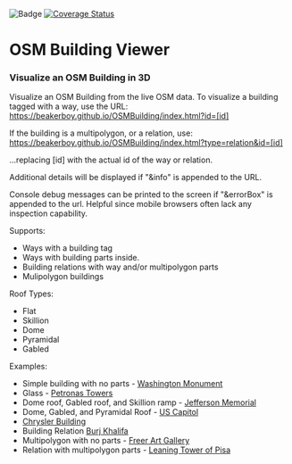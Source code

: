 ![Badge](https://github.com/Beakerboy/OSMBuilding/actions/workflows/main.yml/badge.svg)
[![Coverage Status](https://coveralls.io/repos/github/Beakerboy/OSMBuilding/badge.svg?branch=main)](https://coveralls.io/github/Beakerboy/OSMBuilding?branch=main)

OSM Building Viewer
=====================

### Visualize an OSM Building in 3D

Visualize an OSM Building from the live OSM data.
To visualize a building tagged with a way, use the URL:
https://beakerboy.github.io/OSMBuilding/index.html?id=[id]

If the building is a multipolygon, or a relation, use:
https://beakerboy.github.io/OSMBuilding/index.html?type=relation&id=[id]

...replacing [id] with the actual id of the way or relation.

Additional details will be displayed if "&info" is appended to the URL.

Console debug messages can be printed to the screen if "&errorBox" is appended to the url. Helpful since mobile browsers often lack any inspection capability.


Supports:
 * Ways with a building tag
 * Ways with building parts inside.
 * Building relations with way and/or multipolygon parts
 * Mulipolygon buildings

Roof Types:
 * Flat
 * Skillion
 * Dome
 * Pyramidal
 * Gabled

Examples:
 * Simple building with no parts - [Washington Monument](https://beakerboy.github.io/OSMBuilding/index.html?id=766761337)
 * Glass - [Petronas Towers](https://beakerboy.github.io/OSMBuilding/index.html?id=279944536)
 * Dome roof, Gabled roof, and Skillion ramp - [Jefferson Memorial](https://beakerboy.github.io/OSMBuilding/index.html?type=relation&id=3461570)
 * Dome, Gabled, and Pyramidal Roof - [US Capitol](https://beakerboy.github.io/OSMBuilding/index.html?type=relation&id=12286916)
 * [Chrysler Building](https://beakerboy.github.io/OSMBuilding/index.html?id=42500770)
 * Building Relation [Burj Khalifa](https://beakerboy.github.io/OSMBuilding/index.html?type=relation&id=7584462)
 * Multipolygon with no parts - [Freer Art Gallery](https://beakerboy.github.io/OSMBuilding/index.html?type=relation&id=1029355)
 * Relation with multipolygon parts - [Leaning Tower of Pisa](https://beakerboy.github.io/OSMBuilding/index.html?type=relation&id=12982338)
